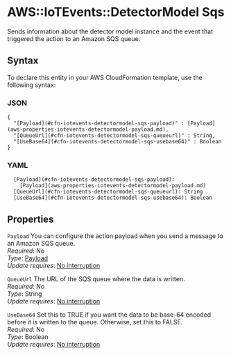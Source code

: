 # AWS::IoTEvents::DetectorModel Sqs<a name="aws-properties-iotevents-detectormodel-sqs"></a>

Sends information about the detector model instance and the event that triggered the action to an Amazon SQS queue\.

## Syntax<a name="aws-properties-iotevents-detectormodel-sqs-syntax"></a>

To declare this entity in your AWS CloudFormation template, use the following syntax:

### JSON<a name="aws-properties-iotevents-detectormodel-sqs-syntax.json"></a>

```
{
  "[Payload](#cfn-iotevents-detectormodel-sqs-payload)" : [Payload](aws-properties-iotevents-detectormodel-payload.md),
  "[QueueUrl](#cfn-iotevents-detectormodel-sqs-queueurl)" : String,
  "[UseBase64](#cfn-iotevents-detectormodel-sqs-usebase64)" : Boolean
}
```

### YAML<a name="aws-properties-iotevents-detectormodel-sqs-syntax.yaml"></a>

```
  [Payload](#cfn-iotevents-detectormodel-sqs-payload): 
    [Payload](aws-properties-iotevents-detectormodel-payload.md)
  [QueueUrl](#cfn-iotevents-detectormodel-sqs-queueurl): String
  [UseBase64](#cfn-iotevents-detectormodel-sqs-usebase64): Boolean
```

## Properties<a name="aws-properties-iotevents-detectormodel-sqs-properties"></a>

`Payload`  <a name="cfn-iotevents-detectormodel-sqs-payload"></a>
You can configure the action payload when you send a message to an Amazon SQS queue\.  
*Required*: No  
*Type*: [Payload](aws-properties-iotevents-detectormodel-payload.md)  
*Update requires*: [No interruption](https://docs.aws.amazon.com/AWSCloudFormation/latest/UserGuide/using-cfn-updating-stacks-update-behaviors.html#update-no-interrupt)

`QueueUrl`  <a name="cfn-iotevents-detectormodel-sqs-queueurl"></a>
The URL of the SQS queue where the data is written\.  
*Required*: No  
*Type*: String  
*Update requires*: [No interruption](https://docs.aws.amazon.com/AWSCloudFormation/latest/UserGuide/using-cfn-updating-stacks-update-behaviors.html#update-no-interrupt)

`UseBase64`  <a name="cfn-iotevents-detectormodel-sqs-usebase64"></a>
Set this to TRUE if you want the data to be base\-64 encoded before it is written to the queue\. Otherwise, set this to FALSE\.  
*Required*: No  
*Type*: Boolean  
*Update requires*: [No interruption](https://docs.aws.amazon.com/AWSCloudFormation/latest/UserGuide/using-cfn-updating-stacks-update-behaviors.html#update-no-interrupt)